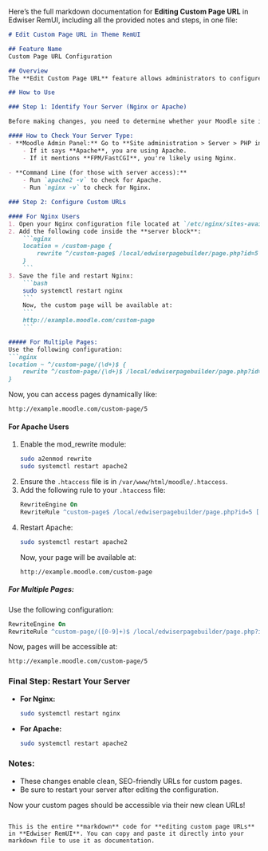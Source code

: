 Here’s the full markdown documentation for **Editing Custom Page URL** in Edwiser RemUI, including all the provided notes and steps, in one file:

```markdown
# Edit Custom Page URL in Theme RemUI

## Feature Name
Custom Page URL Configuration

## Overview
The **Edit Custom Page URL** feature allows administrators to configure clean and user-friendly URLs for custom pages created in Edwiser RemUI. This is done by modifying server configurations for either Nginx or Apache, depending on the server being used.

## How to Use

### Step 1: Identify Your Server (Nginx or Apache)

Before making changes, you need to determine whether your Moodle site is running on an Nginx or Apache server.

#### How to Check Your Server Type:
- **Moodle Admin Panel:** Go to **Site administration > Server > PHP info** and look for the **Server API** section.
    - If it says **Apache**, you are using Apache.
    - If it mentions **FPM/FastCGI**, you're likely using Nginx.
  
- **Command Line (for those with server access):**
    - Run `apache2 -v` to check for Apache.
    - Run `nginx -v` to check for Nginx.

### Step 2: Configure Custom URLs

#### For Nginx Users
1. Open your Nginx configuration file located at `/etc/nginx/sites-available/default`.
2. Add the following code inside the **server block**:
    ```nginx
    location = /custom-page {
        rewrite ^/custom-page$ /local/edwiserpagebuilder/page.php?id=5 last;
    }
    ```
3. Save the file and restart Nginx:
    ```bash
    sudo systemctl restart nginx
    ```
    Now, the custom page will be available at:
    ```
    http://example.moodle.com/custom-page
    ```

##### For Multiple Pages:
Use the following configuration:
```nginx
location ~ ^/custom-page/(\d+)$ {
    rewrite ^/custom-page/(\d+)$ /local/edwiserpagebuilder/page.php?id=$1 last;
}
```
Now, you can access pages dynamically like:
```
http://example.moodle.com/custom-page/5
```

#### For Apache Users
1. Enable the mod_rewrite module:
    ```bash
    sudo a2enmod rewrite
    sudo systemctl restart apache2
    ```
2. Ensure the `.htaccess` file is in `/var/www/html/moodle/.htaccess`.
3. Add the following rule to your `.htaccess` file:
    ```apache
    RewriteEngine On
    RewriteRule ^custom-page$ /local/edwiserpagebuilder/page.php?id=5 [L]
    ```
4. Restart Apache:
    ```bash
    sudo systemctl restart apache2
    ```
    Now, your page will be available at:
    ```
    http://example.moodle.com/custom-page
    ```

##### For Multiple Pages:
Use the following configuration:
```apache
RewriteEngine On
RewriteRule ^custom-page/([0-9]+)$ /local/edwiserpagebuilder/page.php?id=$1 [L]
```
Now, pages will be accessible at:
```
http://example.moodle.com/custom-page/5
```

### Final Step: Restart Your Server
- **For Nginx:**
    ```bash
    sudo systemctl restart nginx
    ```
- **For Apache:**
    ```bash
    sudo systemctl restart apache2
    ```

### Notes:
- These changes enable clean, SEO-friendly URLs for custom pages.
- Be sure to restart your server after editing the configuration.

Now your custom pages should be accessible via their new clean URLs!
```

This is the entire **markdown** code for **editing custom page URLs** in **Edwiser RemUI**. You can copy and paste it directly into your markdown file to use it as documentation.
